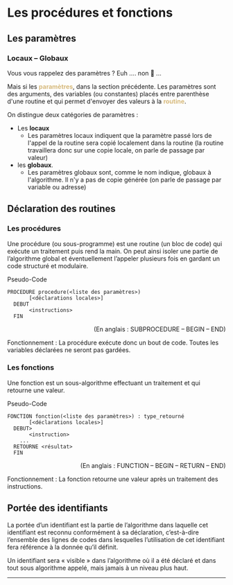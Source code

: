 # Les procédures et fonctions

## Les paramètres

### Locaux – Globaux

Vous vous rappelez des paramètres ? Euh .... non 🤔 ...

Mais si les **<span style="color:#D7BA7D">paramètres</span>**, dans la section précédente. Les paramètres sont des arguments, des variables (ou constantes) placés entre parenthèse d'une routine et qui permet d'envoyer des valeurs à la **<span style="color:#D7BA7D">routine</span>**.

On distingue deux catégories de paramètres :

- Les **locaux**
  - Les paramètres locaux indiquent que la paramètre passé lors de l'appel de la routine sera copié localement dans la routine (la routine travaillera donc sur une copie locale, on parle de passage par valeur)
- les **globaux**.
  - Les paramètres globaux sont, comme le nom indique, globaux à l'algorithme. Il n'y a pas de copie générée (on parle de passage par variable ou adresse)

## Déclaration des routines

### Les procédures

Une procédure (ou sous-programme) est une routine (un bloc de code) qui exécute un traitement puis rend la main. On peut ainsi isoler une partie de l’algorithme global et éventuellement l’appeler plusieurs fois en gardant un code structuré et modulaire.

Pseudo-Code

```
PROCEDURE procedure(<liste des paramètres>)
       [<déclarations locales>]
  DEBUT
       <instructions>
  FIN
```

<p align="right">(En anglais : SUBPROCEDURE – BEGIN – END)</p>

Fonctionnement : La procédure exécute donc un bout de code. Toutes les variables déclarées ne seront pas gardées.

### Les fonctions

Une fonction est un sous-algorithme effectuant un traitement et qui retourne une valeur.

Pseudo-Code

```
FONCTION fonction(<liste des paramètres>) : type_retourné
       [<déclarations locales>]
  DEBUT>
       <instruction>
	...
  RETOURNE <résultat>
  FIN
```

<p align="right">(En anglais : FUNCTION – BEGIN – RETURN – END)</p>

Fonctionnement : La fonction retourne une valeur après un traitement des instructions.

## Portée des identifiants

La portée d’un identifiant est la partie de l’algorithme dans laquelle cet identifiant est reconnu conformément à sa déclaration, c’est-à-dire l’ensemble des lignes de codes dans lesquelles l’utilisation de cet identifiant fera référence à la donnée qu’il définit.

Un identifiant sera « visible » dans l’algorithme où il a été déclaré et dans tout sous algorithme appelé, mais jamais à un niveau plus haut.

---
